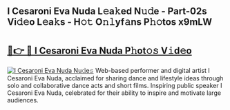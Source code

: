 ## I Cesaroni Eva Nuda L𝚎a𝚔ed N𝚞𝚍e - Part-02s Vi𝚍𝚎o L𝚎a𝚔s - H𝚘𝚝 O𝚗𝚕yf𝚊ns P𝚑𝚘tos x9mLW

# <h2><a href="http://kfcruvp.oniu.top/?m=I+Cesaroni+Eva+Nuda">🔗👉 🔴 I Cesaroni Eva Nuda P𝚑ot𝚘𝚜 V𝚒d𝚎o</a></h2>

[![I Cesaroni Eva Nuda Nu𝚍e𝚜](https://i.imgur.com/0qMVB7G.gif)](http://kfcruvp.oniu.top/?m=I+Cesaroni+Eva+Nuda)
Web-based performer and digital artist I Cesaroni Eva Nuda, acclaimed for sharing dance and lifestyle ideas through solo and collaborative dance acts and short films. Inspiring public speaker I Cesaroni Eva Nuda, celebrated for their ability to inspire and motivate large audiences.  
